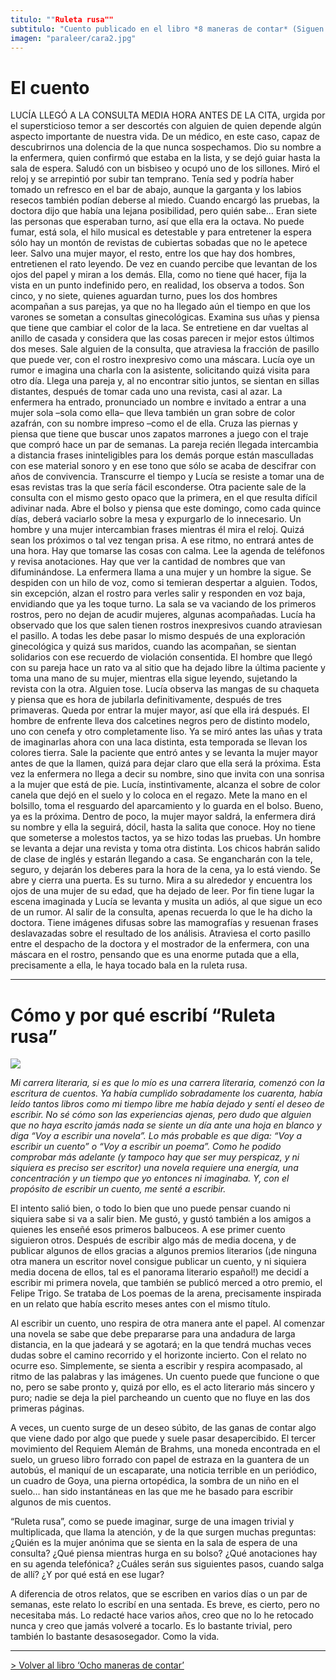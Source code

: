 ```yaml
---
titulo: ""Ruleta rusa""
subtitulo: "Cuento publicado en el libro *8 maneras de contar* (Siguen explicaciones de cómo lo escribí). Editorial SM, Colección Materiales. Noviembre de 2008."
imagen: "paraleer/cara2.jpg"
---
```

# **El cuento**

LUCÍA LLEGÓ A LA CONSULTA MEDIA HORA ANTES DE LA CITA, urgida por el supersticioso temor a ser descortés con alguien de quien depende algún aspecto importante de nuestra vida. De un médico, en este caso, capaz de descubrirnos una dolencia de la que nunca sospechamos. Dio su nombre a la enfermera, quien confirmó que estaba en la lista, y se dejó guiar hasta la sala de espera. Saludó con un bisbiseo y ocupó uno de los sillones. Miró el reloj y se arrepintió por subir tan temprano. Tenía sed y podría haber tomado un refresco en el bar de abajo, aunque la garganta y los labios resecos también podían deberse al miedo. Cuando encargó las pruebas, la doctora dijo que había una lejana posibilidad, pero quién sabe… Eran siete las personas que esperaban turno, así que ella era la octava. No puede fumar, está sola, el hilo musical es detestable y para entretener la espera sólo hay un montón de revistas de cubiertas sobadas que no le apetece leer. Salvo una mujer mayor, el resto, entre los que hay dos hombres, entretienen el rato leyendo. De vez en cuando percibe que levantan de los ojos del papel y miran a los demás. Ella, como no tiene qué hacer, fija la vista en un punto indefinido pero, en realidad, los observa a todos. Son cinco, y no siete, quienes aguardan turno, pues los dos hombres acompañan a sus parejas, ya que no ha llegado aún el tiempo en que los varones se sometan a consultas ginecológicas. Examina sus uñas y piensa que tiene que cambiar el color de la laca. Se entretiene en dar vueltas al anillo de casada y considera que las cosas parecen ir mejor estos últimos dos meses. Sale alguien de la consulta, que atraviesa la fracción de pasillo que puede ver, con el rostro inexpresivo como una máscara. Lucía oye un rumor e imagina una charla con la asistente, solicitando quizá visita para otro día. Llega una pareja y, al no encontrar sitio juntos, se sientan en sillas distantes, después de tomar cada uno una revista, casi al azar. La enfermera ha entrado, pronunciado un nombre e invitado a entrar a una mujer sola –sola como ella– que lleva también un gran sobre de color azafrán, con su nombre impreso –como el de ella. Cruza las piernas y piensa que tiene que buscar unos zapatos marrones a juego con el traje que compró hace un par de semanas. La pareja recién llegada intercambia a distancia frases ininteligibles para los demás porque están masculladas con ese material sonoro y en ese tono que sólo se acaba de descifrar con años de convivencia. Transcurre el tiempo y Lucía se resiste a tomar una de esas revistas tras la que sería fácil esconderse. Otra paciente sale de la consulta con el mismo gesto opaco que la primera, en el que resulta difícil adivinar nada. Abre el bolso y piensa que este domingo, como cada quince días, deberá vaciarlo sobre la mesa y expurgarlo de lo innecesario. Un hombre y una mujer intercambian frases mientras él mira el reloj. Quizá sean los próximos o tal vez tengan prisa. A ese ritmo, no entrará antes de una hora. Hay que tomarse las cosas con calma. Lee la agenda de teléfonos y revisa anotaciones. Hay que ver la cantidad de nombres que van difuminándose. La enfermera llama a una mujer y un hombre la sigue. Se despiden con un hilo de voz, como si temieran despertar a alguien. Todos, sin excepción, alzan el rostro para verles salir y responden en voz baja, envidiando que ya les toque turno. La sala se va vaciando de los primeros rostros, pero no dejan de acudir mujeres, algunas acompañadas. Lucía ha observado que los que salen tienen rostros inexpresivos cuando atraviesan el pasillo. A todas les debe pasar lo mismo después de una exploración ginecológica y quizá sus maridos, cuando las acompañan, se sientan solidarios con ese recuerdo de violación consentida. El hombre que llegó con su pareja hace un rato va al sitio que ha dejado libre la última paciente y toma una mano de su mujer, mientras ella sigue leyendo, sujetando la revista con la otra. Alguien tose. Lucía observa las mangas de su chaqueta y piensa que es hora de jubilarla definitivamente, después de tres primaveras. Queda por entrar la mujer mayor, así que ella irá después. El hombre de enfrente lleva dos calcetines negros pero de distinto modelo, uno con cenefa y otro completamente liso. Ya se miró antes las uñas y trata de imaginarlas ahora con una laca distinta, esta temporada se llevan los colores tierra. Sale la paciente que entró antes y se levanta la mujer mayor antes de que la llamen, quizá para dejar claro que ella será la próxima. Esta vez la enfermera no llega a decir su nombre, sino que invita con una sonrisa a la mujer que está de pie. Lucía, instintivamente, alcanza el sobre de color canela que dejó en el suelo y lo coloca en el regazo. Mete la mano en el bolsillo, toma el resguardo del aparcamiento y lo guarda en el bolso. Bueno, ya es la próxima. Dentro de poco, la mujer mayor saldrá, la enfermera dirá su nombre y ella la seguirá, dócil, hasta la salita que conoce. Hoy no tiene que someterse a molestos tactos, ya se hizo todas las pruebas. Un hombre se levanta a dejar una revista y toma otra distinta. Los chicos habrán salido de clase de inglés y estarán llegando a casa. Se engancharán con la tele, seguro, y dejarán los deberes para la hora de la cena, ya lo está viendo. Se abre y cierra una puerta. Es su turno. Mira a su alrededor y encuentra los ojos de una mujer de su edad, que ha dejado de leer. Por fin tiene lugar la escena imaginada y Lucía se levanta y musita un adiós, al que sigue un eco de un rumor. Al salir de la consulta, apenas recuerda lo que le ha dicho la doctora. Tiene imágenes difusas sobre las mamografías y resuenan frases deslavazadas sobre el resultado de los análisis. Atraviesa el corto pasillo entre el despacho de la doctora y el mostrador de la enfermera, con una máscara en el rostro, pensando que es una enorme putada que a ella, precisamente a ella, le haya tocado bala en la ruleta rusa.

* * *

# **Cómo y por qué escribí “Ruleta rusa”**

![](/attachments/0000/0550/mano1.jpg)

_Mi carrera literaria, si es que lo mío es una carrera literaria, comenzó con la escritura de cuentos. Ya había cumplido sobradamente los cuarenta, había leído tantos libros como mi tiempo libre me había dejado y sentí el deseo de escribir. No sé cómo son las experiencias ajenas, pero dudo que alguien que no haya escrito jamás nada se siente un día ante una hoja en blanco y diga “Voy a escribir una novela”. Lo más probable es que diga: “Voy a escribir un cuento” o “Voy a escribir un poema”. Como he podido comprobar más adelante (y tampoco hay que ser muy perspicaz, y ni siquiera es preciso ser escritor) una novela requiere una energía, una concentración y un tiempo que yo entonces ni imaginaba. Y, con el propósito de escribir un cuento, me senté a escribir._

El intento salió bien, o todo lo bien que uno puede pensar cuando ni siquiera sabe si va a salir bien. Me gustó, y gustó también a los amigos a quienes les enseñé esos primeros balbuceos. A ese primer cuento siguieron otros. Después de escribir algo más de media docena, y de publicar algunos de ellos gracias a algunos premios literarios (¡de ninguna otra manera un escritor novel consigue publicar un cuento, y ni siquiera media docena de ellos, tal es el panorama literario español!) me decidí a escribir mi primera novela, que también se publicó merced a otro premio, el Felipe Trigo. Se trataba de Los poemas de la arena, precisamente inspirada en un relato que había escrito meses antes con el mismo título.

Al escribir un cuento, uno respira de otra manera ante el papel. Al comenzar una novela se sabe que debe prepararse para una andadura de larga distancia, en la que jadeará y se agotará; en la que tendrá muchas veces dudas sobre el camino recorrido y el horizonte incierto. Con el relato no ocurre eso. Simplemente, se sienta a escribir y respira acompasado, al ritmo de las palabras y las imágenes. Un cuento puede que funcione o que no, pero se sabe pronto y, quizá por ello, es el acto literario más sincero y puro; nadie se deja la piel parcheando un cuento que no fluye en las dos primeras páginas.

A veces, un cuento surge de un deseo súbito, de las ganas de contar algo que viene dado por algo que puede y suele pasar desapercibido. El tercer movimiento del Requiem Alemán de Brahms, una moneda encontrada en el suelo, un grueso libro forrado con papel de estraza en la guantera de un autobús, el maniquí de un escaparate, una noticia terrible en un periódico, un cuadro de Goya, una pierna ortopédica, la sombra de un niño en el suelo… han sido instantáneas en las que me he basado para escribir algunos de mis cuentos.

“Ruleta rusa”, como se puede imaginar, surge de una imagen trivial y multiplicada, que llama la atención, y de la que surgen muchas preguntas: ¿Quién es la mujer anónima que se sienta en la sala de espera de una consulta? ¿Qué piensa mientras hurga en su bolso? ¿Qué anotaciones hay en su agenda telefónica? ¿Cuáles serán sus siguientes pasos, cuando salga de allí? ¿Y por qué está en ese lugar?

A diferencia de otros relatos, que se escriben en varios días o un par de semanas, este relato lo escribí en una sentada. Es breve, es cierto, pero no necesitaba más. Lo redacté hace varios años, creo que no lo he retocado nunca y creo que jamás volveré a tocarlo. Es lo bastante trivial, pero también lo bastante desasosegador. Como la vida.

* * *

[> Volver al libro ‘Ocho maneras de contar’](/ver/mislibros/ochomaneras)

